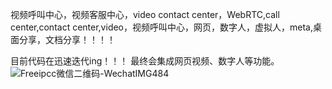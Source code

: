 视频呼叫中心，视频客服中心，video contact center，WebRTC,call center,contact center,video，视频呼叫中心，网页，数字人，虚拟人，meta,桌面分享，文档分享！！！！

目前代码在迅速迭代ing！！！
最终会集成网页视频、数字人等功能。
![Freeipcc微信二维码-WechatIMG484](https://github.com/user-attachments/assets/74afadc8-9fc9-468c-9f58-c1cb95f15f7b)

